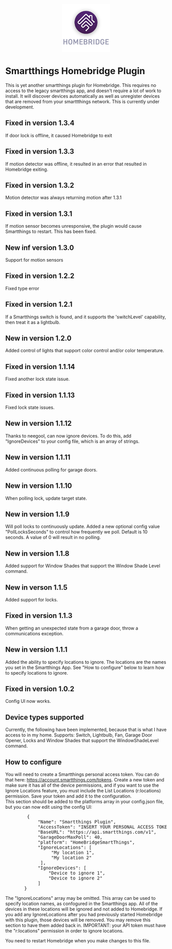 
<p align="center">

<img src="https://github.com/homebridge/branding/raw/master/logos/homebridge-wordmark-logo-vertical.png" width="150">

</p>


# Smartthings Homebridge Plugin 

This is yet another smartthings plugin for Homebridge.  This requires no access to the legacy smartthings app, and doesn't
require a lot of work to install.  It will discover devices automatically as well as unregister devices that are removed
from your smarttthings network.  This is currently under development.

## Fixed in version 1.3.4
If door lock is offline, it caused Homebridge to exit

## Fixed in version 1.3.3
If motion detector was offline, it resulted in an error that resulted in Homebridge exiting.

## Fixed in version 1.3.2
Motion detector was always returning motion after 1.3.1
## Fixed in version 1.3.1
If motion sensor becomes unresponsive, the plugin would cause Smartthings to restart.  This has been fixed.  

## New inf version 1.3.0
Support for motion sensors

## Fixed in version 1.2.2
Fixed type error

## Fixed in version 1.2.1
If a Smartthings switch is found, and it supports the 'switchLevel' capability, then treat it as a lightbulb.

## New in version 1.2.0
Added control of lights that support color control and/or color temperature.

## Fixed in version 1.1.14
Fixed another lock state issue.

## Fixed in version 1.1.13
Fixed lock state issues.

## New in version 1.1.12
Thanks to neegool, can now ignore devices.  To do this, add "IgnoreDevices" to your config file, which is an array of strings.

## New in version 1.1.11
Added continuous polling for garage doors.

## New in version 1.1.10
When polling lock, update target state.

## New in version 1.1.9
Will poll locks to continuously update.  Added a new optional config value "PollLocksSeconds" to control how frequently
we poll.  Default is 10 seconds.  A value of 0 will result in no polling.

## New in version 1.1.8

Added support for Window Shades that support the Window Shade Level command.

## New in verson 1.1.5

Added support for locks.

## Fixed in version 1.1.3

When getting an unexpected state from a garage door, throw a communications exception.

## New in version 1.1.1

Added the ability to specify locations to ignore.  The locations are the names you set in the Smartthings App.  See "How to configure" below to learn how to specify locations to ignore.

## Fixed in version 1.0.2

Config UI now works.  

## Device types supported

Currently, the following have been implemented, because that is what I have access to in my home.  Supports: Switch, Lightbulb, Fan,
Garage Door Opener, Locks and Window Shades that support the WindowShadeLevel command.

## How to configure

You will need to create a Smartthings personal access token.  You can do that here: https://account.smartthings.com/tokens.  Create a
new token and make sure it has all of the device permissions, and if you want to use the Ignore Locations feature, you must include the List Locations (r:locations) permission.  Save your token and add it to the configuration.
<br>
This section should be added to the platforms array in your config.json file, but you can now edit using the config UI:
<pre>
        {
            "Name": "Smartthings Plugin",
            "AccessToken": "INSERT YOUR PERSONAL ACCESS TOKEN HERE",
            "BaseURL": "https://api.smartthings.com/v1",
            "GarageDoorMaxPoll": 40,
            "platform": "HomeBridgeSmartThings",
            "IgnoreLocations": [
                 "My location 1",
                 "My location 2"
             ],
            "IgnoreDevices": [
                "Device to ignore 1",
                "Device to ignore 2"
            ]
       }
</pre>
The "IgnoreLocations" array may be omitted.  This array can be used to specify location names, as confogured in the Smartthings app.  All of the devices in these locations will be ignored and not added to Homebridge.  If you add any IgnoreLocations after you had previously started Homebridge with this plugin, those devices will be removed.  You may remove this section to have them added back in.  IMPORTANT: your API token must have the "r:locations" permission in order to ignore locations.<br>

You need to restart Homebridge when you make changes to this file.

